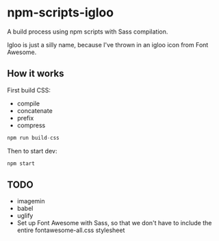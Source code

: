 # npm-scripts-igloo

A build process using npm scripts with Sass compilation.

Igloo is just a silly name, because I've thrown in an igloo icon from Font Awesome.

## How it works

First build CSS:
- compile
- concatenate
- prefix
- compress

```javascript
npm run build-css
```

Then to start dev:

```javascript
npm start
```

## TODO

- imagemin
- babel
- uglify
- Set up Font Awesome with Sass, so that we don't have to include the entire fontawesome-all.css stylesheet